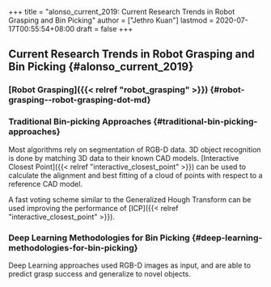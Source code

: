 +++
title = "alonso_current_2019: Current Research Trends in Robot Grasping and Bin Picking"
author = ["Jethro Kuan"]
lastmod = 2020-07-17T00:55:54+08:00
draft = false
+++

## Current Research Trends in Robot Grasping and Bin Picking {#alonso_current_2019}

### [Robot Grasping]({{< relref "robot_grasping" >}}) {#robot-grasping--robot-grasping-dot-md}

### Traditional Bin-picking Approaches {#traditional-bin-picking-approaches}

Most algorithms rely on segmentation of RGB-D data. 3D object recognition is
done by matching 3D data to their known CAD models. [Interactive Closest Point]({{< relref "interactive_closest_point" >}})
can be used to calculate the alignment and best fitting of a cloud of points
with respect to a reference CAD model.

A fast voting scheme similar to the Generalized Hough Transform can be used improving the performance of [ICP]({{< relref "interactive_closest_point" >}}).

### Deep Learning Methodologies for Bin Picking {#deep-learning-methodologies-for-bin-picking}

Deep Learning approaches used RGB-D images as input, and are able to predict
grasp success and generalize to novel objects.
